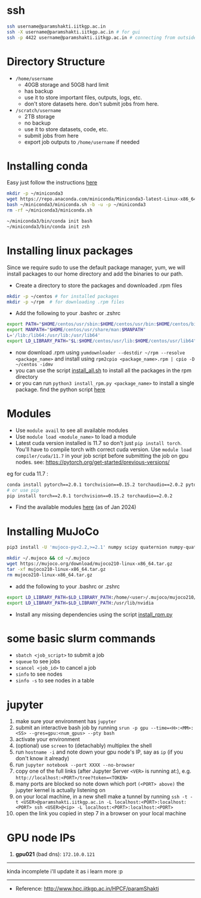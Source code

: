 # ssh
```bash
ssh username@paramshakti.iitkgp.ac.in
ssh -X username@paramshakti.iitkgp.ac.in # for gui
ssh -p 4422 username@paramshakti.iitkgp.ac.in # connecting from outside iitkgp
```

# Directory Structure
- `/home/username` 
    - 40GB storage and 50GB hard limit
    - has backup
    - use it to store important files, outputs, logs, etc.
    - don't store datasets here. don't submit jobs from here.
- `/scratch/username`
    - 2TB storage
    - no backup
    - use it to store datasets, code, etc.
    - submit jobs from here
    - export job outputs to `/home/username` if needed

# Installing conda

Easy just follow the instructions [here](https://docs.conda.io/projects/miniconda/en/latest/)
```bash
mkdir -p ~/miniconda3
wget https://repo.anaconda.com/miniconda/Miniconda3-latest-Linux-x86_64.sh -O ~/miniconda3/miniconda.sh
bash ~/miniconda3/miniconda.sh -b -u -p ~/miniconda3
rm -rf ~/miniconda3/miniconda.sh

~/miniconda3/bin/conda init bash
~/miniconda3/bin/conda init zsh
```

# Installing linux packages
Since we require sudo to use the default package manager, yum, we will install packages to our home directory and add the binaries to our path.

- Create a directory to store the packages and downloaded .rpm files
```bash
mkdir -p ~/centos # for installed packages
mkdir -p ~/rpm  # for downloading .rpm files
``` 
- Add the following to your .bashrc or .zshrc
```bash
export PATH="$HOME/centos/usr/sbin:$HOME/centos/usr/bin:$HOME/centos/bin:$PATH"
export MANPATH="$HOME/centos/usr/share/man:$MANPATH"
L='/lib:/lib64:/usr/lib:/usr/lib64'
export LD_LIBRARY_PATH="$L:$HOME/centos/usr/lib:$HOME/centos/usr/lib64"
```
- now download .rpm using `yumdownloader --destdir ~/rpm --resolve <package_name>` and install using `rpm2cpio <package_name>.rpm | cpio -D ~/centos -idmv`
- you can use the script [install_all.sh](./install_all.sh) to install all the packages in the rpm directory
- or you can run `python3 install_rpm.py <package_name>` to install a single package. find the python script [here](./install_rpm.py)


# Modules
- Use `module avail` to see all available modules
- Use `module load <module_name>` to load a module
- Latest cuda version installed is 11.7 so don't just `pip install torch`. You'll have to compile torch with correct cuda version. Use `module load compiler/cuda/11.7` in your job script before submitting the job on gpu nodes. see: https://pytorch.org/get-started/previous-versions/

eg for cuda 11.7 :
```bash
conda install pytorch==2.0.1 torchvision==0.15.2 torchaudio==2.0.2 pytorch-cuda=11.7 -c pytorch -c nvidia
# or use pip
pip install torch==2.0.1 torchvision==0.15.2 torchaudio==2.0.2
```

- Find the available modules [here](./module_avail_jan_2024.txt) (as of Jan 2024)

# Installing MuJoCo
```bash
pip3 install -U 'mujoco-py<2.2,>=2.1' numpy scipy quaternion numpy-quaternion mujoco

mkdir ~/.mujoco && cd ~/.mujoco
wget https://mujoco.org/download/mujoco210-linux-x86_64.tar.gz
tar -xf mujoco210-linux-x86_64.tar.gz
rm mujoco210-linux-x86_64.tar.gz
```

- add the following to your .bashrc or .zshrc
```bash
export LD_LIBRARY_PATH=$LD_LIBRARY_PATH:/home/<user>/.mujoco/mujoco210/bin
export LD_LIBRARY_PATH=$LD_LIBRARY_PATH:/usr/lib/nvidia
``````
- Install any missing dependencies using the script [install_rpm.py](./install_rpm.py)

# some basic slurm commands
- `sbatch <job_script>` to submit a job
- `squeue` to see jobs
- `scancel <job_id>` to cancel a job
- `sinfo` to see nodes
- `sinfo -s` to see nodes in a table

# jupyter
1. make sure your environment has `jupyter`
2. submit an interactive bash job by running `srun -p gpu --time=<H>:<MM>:<SS> --gres=gpu:<num_gpus> --pty bash`
3. activate your environment
4. (optional) use `screen` to (detachably) multiplex the shell
5. run `hostname -i` and note down your gpu node's IP, say as `ip` (if you don't know it already)
6. run `jupyter notebook --port XXXX --no-browser`
7. copy one of the full links (after Jupyter Server `<VER>` is running at:), e.g. `http://localhost:<PORT>/tree?token=<TOKEN>`
8. many ports are blocked so note down which port `(<PORT> above)` the jupyter kernel is actually listening on
9. on your local machine, in a new shell make a tunnel by running `ssh -t -t <USER>@paramshakti.iitkgp.ac.in -L localhost:<PORT>:localhost:<PORT> ssh <USER>@<ip> -L localhost:<PORT>:localhost:<PORT>`
10. open the link you copied in step 7 in a browser on your local machine

# GPU node IPs
1. **gpu021** (bad dns): `172.10.0.121`
---

kinda incomplete i'll update it as i learn more :p

---
- Reference: http://www.hpc.iitkgp.ac.in/HPCF/paramShakti
